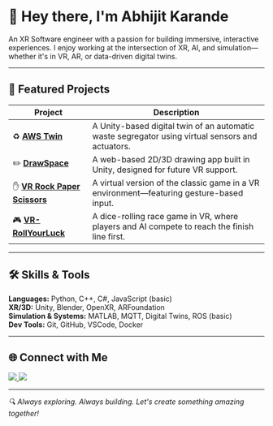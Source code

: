 # 👋 Hey there, I'm Abhijit Karande

An XR Software engineer with a passion for building immersive, interactive experiences. I enjoy working at the intersection of XR, AI, and simulation—whether it's in VR, AR, or data-driven digital twins.

---

## 🚀 Featured Projects

| Project | Description |
|--------|-------------|
| ♻️ [**AWS Twin**](https://github.com/karandeabhijitsudam/AutomaticWasteSegregatorTwin) | A Unity-based digital twin of an automatic waste segregator using virtual sensors and actuators. |
| ✏️ [**DrawSpace**](https://github.com/karandeabhijitsudam/drawspace) | A web-based 2D/3D drawing app built in Unity, designed for future VR support. |
| ✋ [**VR Rock Paper Scissors**](https://github.com/karandeabhijitsudam/VR-RockPaperScissors) | A virtual version of the classic game in a VR environment—featuring gesture-based input. |
| 🎮 [**VR-RollYourLuck**](https://github.com/karandeabhijitsudam/VR-RollYourLuck) | A dice-rolling race game in VR, where players and AI compete to reach the finish line first. |

---

## 🛠️ Skills & Tools

**Languages:** Python, C++, C#, JavaScript (basic)  
**XR/3D:** Unity, Blender, OpenXR, ARFoundation  
**Simulation & Systems:** MATLAB, MQTT, Digital Twins, ROS (basic)  
**Dev Tools:** Git, GitHub, VSCode, Docker

---

## 🌐 Connect with Me

<a href="https://www.linkedin.com/in/abhijit-karande-a5a69610a/">
  <img src="https://img.shields.io/badge/LinkedIn-blue?style=for-the-badge&logo=linkedin&logoColor=white" />
</a>
<a href="https://github.com/karandeabhijitsudam">
  <img src="https://img.shields.io/badge/GitHub-black?style=for-the-badge&logo=github&logoColor=white" />
</a>

---

_🔍 Always exploring. Always building. Let's create something amazing together!_

